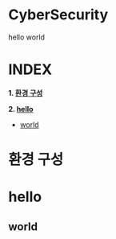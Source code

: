 # CyberSecurity

hello world

# **INDEX**

**1. [환경 구성](#환경-구성)**

**2. [hello](#hello)**
 
 - [world](#world)

# **환경 구성**
# **hello**
## **world**